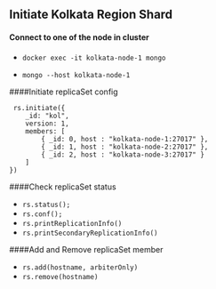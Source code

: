 ## **Initiate Kolkata Region Shard**

#### Connect to one of the node in cluster

- `docker exec -it kolkata-node-1 mongo`

- `mongo --host kolkata-node-1`


####Initiate replicaSet config

```
 rs.initiate({
    _id: "kol",
    version: 1,
    members: [
        { _id: 0, host : "kolkata-node-1:27017" },
        { _id: 1, host : "kolkata-node-2:27017" },
        { _id: 2, host : "kolkata-node-3:27017" }
    ]
})
```

####Check replicaSet status

- `rs.status();`
- `rs.conf();`
- `rs.printReplicationInfo()`
- `rs.printSecondaryReplicationInfo()`

####Add and Remove replicaSet member

- `rs.add(hostname, arbiterOnly)`
- `rs.remove(hostname)`